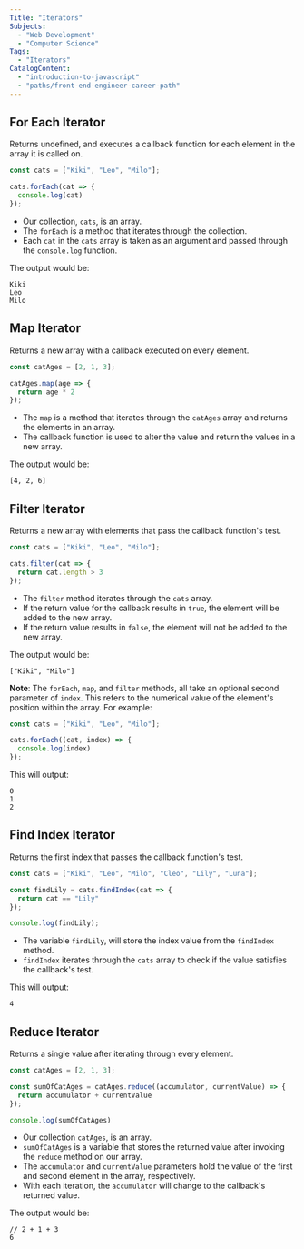 ```yaml
---
Title: "Iterators" 
Subjects: 
  - "Web Development"
  - "Computer Science"
Tags:
  - "Iterators"
CatalogContent: 
  - "introduction-to-javascript"
  - "paths/front-end-engineer-career-path"
---
```


## For Each Iterator

Returns undefined, and executes a callback function for each element in the array it is called on.

```js
const cats = ["Kiki", "Leo", "Milo"];

cats.forEach(cat => {
  console.log(cat)
});
```

- Our collection, `cats`, is an array.
- The `forEach` is a method that iterates through the collection.
- Each `cat` in the `cats` array is taken as an argument and passed through the `console.log` function.

The output would be:

```
Kiki
Leo
Milo
```

## Map Iterator

Returns a new array with a callback executed on every element.

```js
const catAges = [2, 1, 3];

catAges.map(age => {
  return age * 2
});
```

- The `map` is a method that iterates through the `catAges` array and returns the elements in an array.
- The callback function is used to alter the value and return the values in a new array.

The output would be:

```
[4, 2, 6]
```

## Filter Iterator

Returns a new array with elements that pass the callback function's test.

```js
const cats = ["Kiki", "Leo", "Milo"];

cats.filter(cat => {
  return cat.length > 3
});
```

- The `filter` method iterates through the `cats` array.
- If the return value for the callback results in  `true`, the element will be added to the new array.
- If the return value results in `false`, the element will not be added to the new array.

The output would be:

```
["Kiki", "Milo"]
```

**Note**: The `forEach`, `map`, and `filter` methods, all take an optional second parameter of `index`. This refers to the numerical value of the element's position within the array. For example:

```js
const cats = ["Kiki", "Leo", "Milo"];

cats.forEach((cat, index) => {
  console.log(index)
});
```

This will output:

```
0
1
2
```

## Find Index Iterator

Returns the first index that passes the callback function's test.

```js
const cats = ["Kiki", "Leo", "Milo", "Cleo", "Lily", "Luna"];

const findLily = cats.findIndex(cat => {
  return cat == "Lily"
});

console.log(findLily);
```


- The variable `findLily`, will store the index value from the `findIndex` method.
- `findIndex` iterates through the `cats` array to check if the value satisfies the callback's test.

This will output:

```
4
```

## Reduce Iterator

Returns a single value after iterating through every element.

```js
const catAges = [2, 1, 3];

const sumOfCatAges = catAges.reduce((accumulator, currentValue) => {
  return accumulator + currentValue
});

console.log(sumOfCatAges)
```

- Our collection `catAges`, is an array.
- `sumOfCatAges` is a variable that stores the returned value after invoking the `reduce` method on our array.
- The `accumulator` and `currentValue` parameters hold the value of the first and second element in the array, respectively.
- With each iteration, the `accumulator` will change to the callback's returned value.

The output would be:

```
// 2 + 1 + 3
6
```
